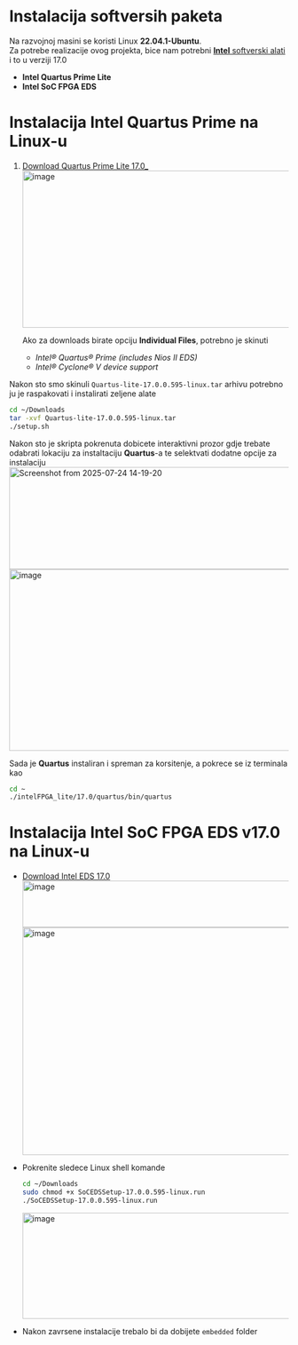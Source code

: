 # Instalacija softversih paketa

Na razvojnoj masini se koristi Linux **22.04.1-Ubuntu**. </br>
Za potrebe realizacije ovog projekta, bice nam potrebni [**Intel** softverski alati](https://www.intel.com/content/www/us/en/collections/products/fpga/software/downloads.html?edition=standard&platform=linux&download_manager=direct) i to u verziji 17.0
- **Intel Quartus Prime Lite**
- **Intel SoC FPGA EDS**



# Instalacija Intel Quartus Prime na Linux-u

1. [Download Quartus Prime Lite 17.0_](https://www.intel.com/content/www/us/en/software-kit/669553/intel-quartus-prime-lite-edition-design-software-version-17-0-for-linux.html)
   <img width="755" height="283" alt="image" src="https://github.com/user-attachments/assets/e555a0a4-a333-46fe-80f4-3566670643a2" /></br>


   Ako za downloads birate opciju **Individual Files**, potrebno je skinuti
   - *Intel® Quartus® Prime (includes Nios II EDS)*
   - *Intel® Cyclone® V device support*</br>
   

Nakon sto smo skinuli `Quartus-lite-17.0.0.595-linux.tar` arhivu potrebno ju je raspakovati i instalirati zeljene alate
   ```bash
   cd ~/Downloads
   tar -xvf Quartus-lite-17.0.0.595-linux.tar
   ./setup.sh
   ```
   Nakon sto je skripta pokrenuta dobicete interaktivni prozor gdje trebate odabrati lokaciju za instaltaciju **Quartus**-a
   te selektvati dodatne opcije za instalaciju</br>
   <img width="673" height="184" alt="Screenshot from 2025-07-24 14-19-20" src="https://github.com/user-attachments/assets/1f99baa4-fe6c-46d2-be16-cec23586418c" /></br>
   <img width="673" height="327" alt="image" src="https://github.com/user-attachments/assets/1874ce37-91c2-4e98-ba6a-a19c7c495ce7" />


Sada je **Quartus** instaliran i spreman za korsitenje, a pokrece se iz terminala kao
```bash
cd ~
./intelFPGA_lite/17.0/quartus/bin/quartus
```

# Instalacija Intel SoC FPGA EDS v17.0 na Linux-u

- [Download Intel EDS 17.0](https://www.intel.com/content/www/us/en/collections/products/fpga/software/downloads.html?edition=standard&platform=linux&download_manager=direct)
  <img width="1408" height="84" alt="image" src="https://github.com/user-attachments/assets/1f927338-9a27-4fec-915a-d1a6046c72bf" />
  <img width="1170" height="410" alt="image" src="https://github.com/user-attachments/assets/0b133284-9260-42b6-8b10-77f31f1d7394" />

- Pokrenite sledece Linux shell komande
  ```bash
  cd ~/Downloads
  sudo chmod +x SoCEDSSetup-17.0.0.595-linux.run
  ./SoCEDSSetup-17.0.0.595-linux.run
  ```
  <img width="678" height="191" alt="image" src="https://github.com/user-attachments/assets/20f27c94-9862-47cd-b6ce-bcea7b05a0bd" />


- Nakon zavrsene instalacije trebalo bi da dobijete `embedded` folder 
